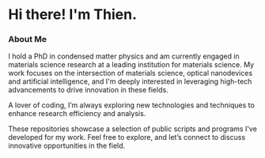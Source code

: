 # Hi there! I'm Thien.

### About Me
I hold a PhD in condensed matter physics and am currently engaged in materials science research at a leading institution for materials science. My work focuses on the intersection of materials science, optical nanodevices and artificial intelligence, and I'm deeply interested in leveraging high-tech advancements to drive innovation in these fields. 

A lover of coding, I’m always exploring new technologies and techniques to enhance research efficiency and analysis. 

These repositories showcase a selection of public scripts and programs I've developed for my work. Feel free to explore, and let’s connect to discuss innovative opportunities in the field.

<!--
**ngoducthien/ngoducthien** is a ✨ _special_ ✨ repository because its `README.md` (this file) appears on your GitHub profile.

Here are some ideas to get you started:

- 🔭 I’m currently working on ...
- 🌱 I’m currently learning ...
- 👯 I’m looking to collaborate on ...
- 🤔 I’m looking for help with ...
- 💬 Ask me about ...
- 📫 How to reach me: ...
- 😄 Pronouns: ...
- ⚡ Fun fact: ...


![Your GitHub stats](https://github-readme-stats.vercel.app/api?username=yourusername&show_icons=true&theme=radical)

[![LinkedIn](https://img.shields.io/badge/LinkedIn-Connect-blue?logo=linkedin&logoColor=white)](https://www.linkedin.com/in/yourprofile)
[![Email](https://img.shields.io/badge/Email-Contact-red?logo=gmail&logoColor=white)](mailto:youremail@example.com)

-->
